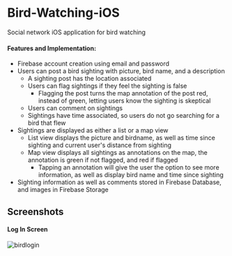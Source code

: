 # Bird-Watching-iOS
Social network iOS application for bird watching

#### Features and Implementation:
* Firebase account creation using email and password
* Users can post a bird sighting with picture, bird name, and a description
  * A sighting post has the location associated
  * Users can flag sightings if they feel the sighting is false
    * Flagging the post turns the map annotation of the post red, instead of green, letting users know the sighting is skeptical
  * Users can comment on sightings
  * Sightings have time associated, so users do not go searching for a bird that flew
* Sightings are displayed as either a list or a map view
  * List view displays the picture and birdname, as well as time since sighting and current user's distance from sighting
  * Map view displays all sightings as annotations on the map, the annotation is green if not flagged, and red if flagged
    * Tapping an annotation will give the user the option to see more information, as well as display bird name and time since sighting
* Sighting information as well as comments stored in Firebase Database, and images in Firebase Storage

## Screenshots

#### Log In Screen

![birdlogin](https://cloud.githubusercontent.com/assets/8918712/26815013/887a4064-4a3e-11e7-9bba-9fe75be7ff90.png)
